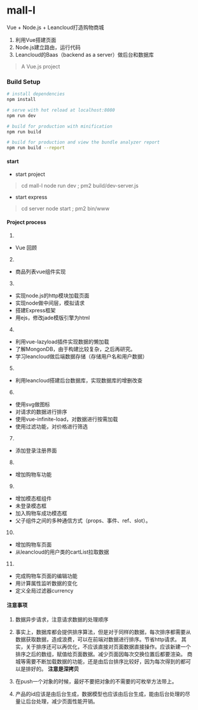# mall-l
Vue + Node.js + Leancloud打造购物商城

1. 利用Vue搭建页面
2. Node.js建立路由，运行代码
3. Leancloud的Baas（backend as a server）做后台和数据库

> A Vue.js project

### Build Setup

``` bash
# install dependencies
npm install

# serve with hot reload at localhost:8080
npm run dev

# build for production with minification
npm run build

# build for production and view the bundle analyzer report
npm run build --report
```

#### start

  * start project
  > cd mall-l
  > node run dev ; pm2 build/dev-server.js

  * start express
  > cd server
  > node start ; pm2 bin/www

#### Project process

1.
  * Vue 回顾
2.
  * 商品列表vue组件实现

3.
  * 实现node.js的http模块加载页面
  * 实现node做中间层，模拟请求
  * 搭建Express框架
  * 用ejs，修改jade模版引擎为html

4.
  * 利用vue-lazyload插件实现数据的懒加载
  * 了解MongonDB，由于构建比较复杂，之后再研究。
  * 学习leancloud做后端数据存储（存储用户名和用户数据）

5.
  * 利用leancloud搭建后台数据库，实现数据库的增删改查

6.
  * 使用svg做图标
  * 对请求的数据进行排序
  * 使用vue-infinite-load，对数据进行按需加载
  * 使用过滤功能，对价格进行筛选

7.
  * 添加登录注册界面

8.
  * 增加购物车功能

9.
  * 增加模态框组件
  * 未登录模态框
  * 加入购物车成功模态框
  * 父子组件之间的多种通信方式（props、事件、ref、slot）。

10.
  * 增加购物车页面
  * 从leancloud的用户类的cartList拉取数据

11.
  * 完成购物车页面的编辑功能
  * 用计算属性监听数据的变化
  * 定义全局过滤器currency

#### 注意事项

1. 数据异步请求，注意请求数据的处理顺序

2. 事实上，数据库都会提供排序算法，但是对于同样的数据，每次排序都需要从数据获取数据，造成浪费，可以在前端对数据进行排序。节省http请求。
其实，关于排序还可以再优化，不应该直接对页面数据直接操作。应该新建一个排序之后的数组，赋值给页面数据。减少页面因每次交换位置后都要渲染。
商城等需要不断加载数据的功能，还是由后台排序比较好，因为每次得到的都可以是排好的。
    **注意是深拷贝**

3. 在push一个对象的时候，最好不要把对象的不需要的可枚举方法带上。

4. 产品的id应该是由后台生成，数据模型也应该由后台生成，能由后台处理的尽量让后台处理，减少页面性能开销。
